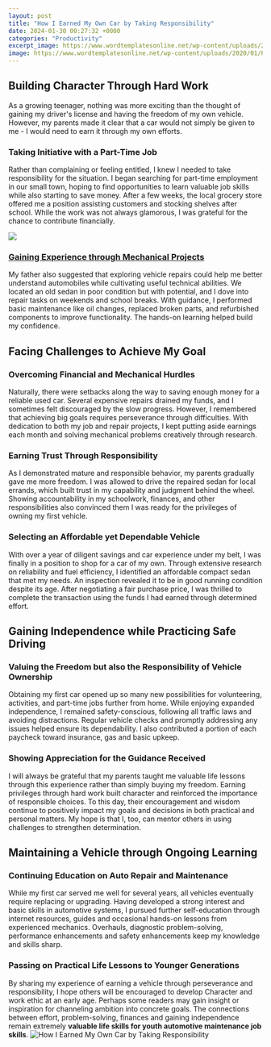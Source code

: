 ```yaml
---
layout: post
title: "How I Earned My Own Car by Taking Responsibility"
date: 2024-01-30 00:27:32 +0000
categories: "Productivity"
excerpt_image: https://www.wordtemplatesonline.net/wp-content/uploads/2020/01/Permission-Letter-to-Drive-Vehicle-Sample.jpg
image: https://www.wordtemplatesonline.net/wp-content/uploads/2020/01/Permission-Letter-to-Drive-Vehicle-Sample.jpg
---
```


## Building Character Through Hard Work
As a growing teenager, nothing was more exciting than the thought of gaining my driver's license and having the freedom of my own vehicle. However, my parents made it clear that a car would not simply be given to me - I would need to earn it through my own efforts. 
### **Taking Initiative with a Part-Time Job**
Rather than complaining or feeling entitled, I knew I needed to take responsibility for the situation. I began searching for part-time employment in our small town, hoping to find opportunities to learn valuable job skills while also starting to save money. After a few weeks, the local grocery store offered me a position assisting customers and stocking shelves after school. While the work was not always glamorous, I was grateful for the chance to contribute financially.

![](https://i.ytimg.com/vi/-BMfMxbTWpM/maxresdefault.jpg)
### [Gaining Experience through Mechanical Projects](https://yt.io.vn/collection/alejos) 
My father also suggested that exploring vehicle repairs could help me better understand automobiles while cultivating useful technical abilities. We located an old sedan in poor condition but with potential, and I dove into repair tasks on weekends and school breaks. With guidance, I performed basic maintenance like oil changes, replaced broken parts, and refurbished components to improve functionality. The hands-on learning helped build my confidence.
## Facing Challenges to Achieve My Goal
### **Overcoming Financial and Mechanical Hurdles**  
Naturally, there were setbacks along the way to saving enough money for a reliable used car. Several expensive repairs drained my funds, and I sometimes felt discouraged by the slow progress. However, I remembered that achieving big goals requires perseverance through difficulties. With dedication to both my job and repair projects, I kept putting aside earnings each month and solving mechanical problems creatively through research.
### **Earning Trust Through Responsibility**
As I demonstrated mature and responsible behavior, my parents gradually gave me more freedom. I was allowed to drive the repaired sedan for local errands, which built trust in my capability and judgment behind the wheel. Showing accountability in my schoolwork, finances, and other responsibilities also convinced them I was ready for the privileges of owning my first vehicle. 
### **Selecting an Affordable yet Dependable Vehicle**
With over a year of diligent savings and car experience under my belt, I was finally in a position to shop for a car of my own. Through extensive research on reliability and fuel efficiency, I identified an affordable compact sedan that met my needs. An inspection revealed it to be in good running condition despite its age. After negotiating a fair purchase price, I was thrilled to complete the transaction using the funds I had earned through determined effort.
## Gaining Independence while Practicing Safe Driving
### **Valuing the Freedom but also the Responsibility of Vehicle Ownership**
Obtaining my first car opened up so many new possibilities for volunteering, activities, and part-time jobs further from home. While enjoying expanded independence, I remained safety-conscious, following all traffic laws and avoiding distractions. Regular vehicle checks and promptly addressing any issues helped ensure its dependability. I also contributed a portion of each paycheck toward insurance, gas and basic upkeep.  
### **Showing Appreciation for the Guidance Received**  
I will always be grateful that my parents taught me valuable life lessons through this experience rather than simply buying my freedom. Earning privileges through hard work built character and reinforced the importance of responsible choices. To this day, their encouragement and wisdom continue to positively impact my goals and decisions in both practical and personal matters. My hope is that I, too, can mentor others in using challenges to strengthen determination.
## Maintaining a Vehicle through Ongoing Learning
### **Continuing Education on Auto Repair and Maintenance** 
While my first car served me well for several years, all vehicles eventually require replacing or upgrading. Having developed a strong interest and basic skills in automotive systems, I pursued further self-education through internet resources, guides and occasional hands-on lessons from experienced mechanics. Overhauls, diagnostic problem-solving, performance enhancements and safety enhancements keep my knowledge and skills sharp.
### **Passing on Practical Life Lessons to Younger Generations**  
By sharing my experience of earning a vehicle through perseverance and responsibility, I hope others will be encouraged to develop Character and work ethic at an early age. Perhaps some readers may gain insight or inspiration for channeling ambition into concrete goals. The connections between effort, problem-solving, finances and gaining independence remain extremely **valuable life skills for youth automotive maintenance job skills**.
![How I Earned My Own Car by Taking Responsibility](https://www.wordtemplatesonline.net/wp-content/uploads/2020/01/Permission-Letter-to-Drive-Vehicle-Sample.jpg)